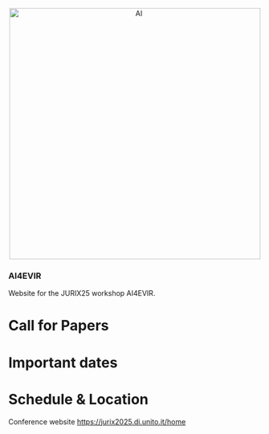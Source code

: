 
<p align="center">
<img width="500" height="500" alt="AI" src="https://github.com/user-attachments/assets/632051ea-bacf-4df5-9e64-b0da4ab59834" />
</p>

### AI4EVIR
Website for the JURIX25 workshop AI4EVIR.


# Call for Papers


# Important dates

# Schedule & Location

Conference website
https://jurix2025.di.unito.it/home
